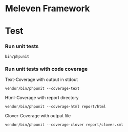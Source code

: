 Meleven Framework
=================

Test
====

### Run unit tests

```
bin/phpunit
```

### Run unit tests with code coverage

Text-Coverage with output in stdout

```
vendor/bin/phpunit --coverage-text
```

Html-Coverage with report directory

```
vendor/bin/phpunit --coverage-html report/html
```

Clover-Coverage with output file

```
vendor/bin/phpunit --coverage-clover report/clover.xml
```
